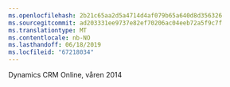 ```yaml
---
ms.openlocfilehash: 2b21c65aa2d5a4714d4af079b65a640d8d356326
ms.sourcegitcommit: ad203331ee9737e82ef70206ac04eeb72a5f9c7f
ms.translationtype: MT
ms.contentlocale: nb-NO
ms.lasthandoff: 06/18/2019
ms.locfileid: "67218034"
---
```

Dynamics CRM Online, våren 2014